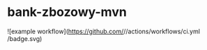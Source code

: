 # bank-zbozowy-mvn

![example workflow](https://github.com/<user>/<repo>/actions/workflows/ci.yml
/badge.svg)
